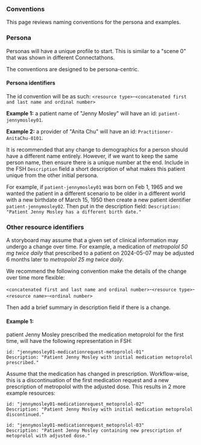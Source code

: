 
### Conventions

This page reviews naming conventions for the persona and examples.


### Persona

Personas will have a unique profile to start. This is similar to a "scene 0" that was shown in different Connectathons.

The conventions are designed to be persona-centric. 

#### Persona identifiers

The id convention will be as such:
`<resource type>`-`<concatenated first and last name and ordinal number>`

**Example 1:** a patient name of "Jenny Mosley" will have an id:
`patient-jennymosley01`.

**Example 2:** a provider of "Anita Chu" will have an id:
`Practitioner-AnitaChu-0101`.

It is recommended that any change to demographics for a person should have a different name entirely. However, if we want to keep the same person name, then ensure there is a unique number at the end. Include in the FSH `Description` field a short description of what makes this patient unique from the other initial persona.

For example, if `patient-jennymosley01` was born on Feb 1, 1965 and we wanted the patient in a different scenario to be older in a different world with a new birthdate of March 15, 1950 then create a new patient identifier `patient-jennymosley02`. Then put in the description field:
`Description: "Patient Jenny Mosley has a different birth date."`

### Other resource identifiers

A storyboard may assume that a given set of clinical information may undergo a change over time. For example, a medication of *metropolol 50 mg twice daily* that prescribed to a patient on 2024-05-07 may be adjusted 6 months later to *metropolol 25 mg twice daily*. 

We recommend the following convention make the details of the change over time more flexible:

`<concatenated first and last name and ordinal number>`-`<resource type>`-`<resource name>`-`<ordinal number>`

Then add a brief summary in description field if there is a change.

#### Example 1:
patient Jenny Mosley prescribed the medication metoprolol for the first time, will have the following representation in FSH:

```
id: "jennymosley01-medicationrequest-metoprolol-01"
Description: "Patient Jenny Mosley with initial medication metoprolol prescribed."
```

Assume that the medication has changed in prescription. Workflow-wise, this is a discontinuation of the first medication request and a new prescription of metropolol with the adjusted dose.
This results in 2 more example resources:

```
id: "jennymosley01-medicationrequest_metoprolol-02"
Description: "Patient Jenny Mosley with initial medication metoprolol discontinued."
```
```
id: "jennymosley01-medicationrequest_metoprolol-03"
Description: "Patient Jenny Mosley containing new prescription of metoprolol with adjusted dose."
```

